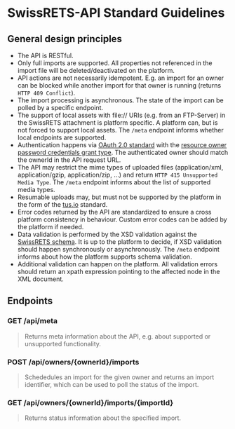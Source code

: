 # SwissRETS-API Standard Guidelines

## General design principles
* The API is RESTful.
* Only full imports are supported. All properties not referenced in the import file will be deleted/deactivated on the platform. 
* API actions are not necessarily idempotent. E.g. an import for an owner can be blocked while another import for that owner is running (returns `HTTP 409 Conflict`).
* The import processing is asynchronous. The state of the import can be polled by a specific endpoint.
* The support of local assets with file:// URIs (e.g. from an FTP-Server) in the SwissRETS attachment is platform specific. A platform can, but is not forced to support local assets. The `/meta` endpoint informs whether local endpoints are supported. 
* Authentication happens via [OAuth 2.0 standard](https://oauth.net/2/) with the [resource owner password credentials grant type](https://tools.ietf.org/html/rfc6749#section-4.3). The authenticated owner should match the ownerId in the API request URL.
* The API may restrict the mime types of uploaded files (application/xml, application/gzip, application/zip, ...) and return `HTTP 415 Unsupported Media Type`. The `/meta` endpoint informs about the list of supported media types. 
* Resumable uploads may, but must not be supported by the platform in the form of the [tus.io](https://tus.io/) standard. 
* Error codes returned by the API are standardized to ensure a cross platform consistency in behaviour. Custom error codes can be added by the platform if needed.
* Data validation is performed by the XSD validation against the [SwissRETS schema](https://github.com/qualipool/swissrets/blob/master/schema/schema.xsd). It is up to the platform to decide, if XSD validation should happen synchronously or asynchronously. The `/meta` endpoint informs about how the platform supports schema validation.
* Additional validation can happen on the platform. All validation errors should return an xpath expression pointing to the affected node in the XML document. 

## Endpoints

### GET /api/meta

> Returns meta information about the API, e.g. about supported or unsupported functionality.

### POST /api/owners/{ownerId}/imports

> Schededules an import for the given owner and returns an import identifier, which can be used to poll the status of the import.

### GET /api/owners/{ownerId}/imports/{importId}

> Returns status information about the specified import.